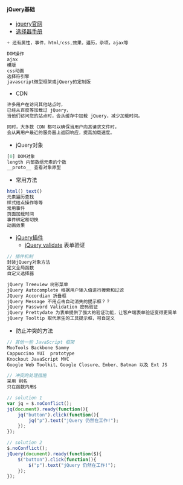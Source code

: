 #### **jQuery基础**

* [jquery官网](http://jquery.com/download/)
* [选择器手册](http://www.runoob.com/jquery/jquery-ref-selectors.html)

```js
+ 还有属性，事件，html/css,效果，遍历，杂项，ajax等

DOM操作
ajax
模版
css动画
选择符引擎
javascript微型框架或jQuery的定制版
```

* CDN

```js
许多用户在访问其他站点时，
已经从百度等加载过 jQuery，
当他们访问您的站点时，会从缓存中加载 jQuery，减少加载时间。

同时，大多数 CDN 都可以确保当用户向其请求文件时，
会从离用户最近的服务器上返回响应，提高加载速度。
```

* jQuery对象 

```js
[0] DOM对象
length 内部数组元素的个数
__proto__ 查看对象原型
```

* 常用方法

```js
html() text()
元素遍历查找
样式结点操作等等
常用事件
页面加载时间
事件绑定和切换
动画效果
```

* [jQuery插件](http://plugins.jquery.com/)
  * [jQuery validate](http://www.runoob.com/jquery/jquery-plugin-validate.html) 表单验证

```js
// 插件机制
封装jQuery对象方法
定义全局函数
自定义选择器

jQuery Treeview 树形菜单
jQuery Autocomplete 根据用户输入值进行搜索和过滤
JQuery Accordian 折叠框
jQuery Message 不用点击自动消失的提示框？？
jQuery Password Validation 密码验证
jQuery Prettydate 为表单提供了强大的验证功能，让客户端表单验证变得更简单
jQuery Tooltip 取代原生的工具提示框，可自定义
```

* 防止冲突的方法

```js
// 其他一些 JavaScript 框架
MooTools Backbone Sammy 
Cappuccino YUI  prototype
Knockout JavaScript MVC
Google Web Toolkit、Google Closure、Ember、Batman 以及 Ext JS

// 冲突的处理措施 
采用 别名
只在函数内用$

// solution 1
var jq = $.noConflict();
jq(document).ready(function(){
    jq("button").click(function(){
        jq("p").text("jQuery 仍然在工作!");
    });
});

// solution 2
$.noConflict();
jQuery(document).ready(function($){
    $("button").click(function(){
        $("p").text("jQuery 仍然在工作!");
    });
});
```



